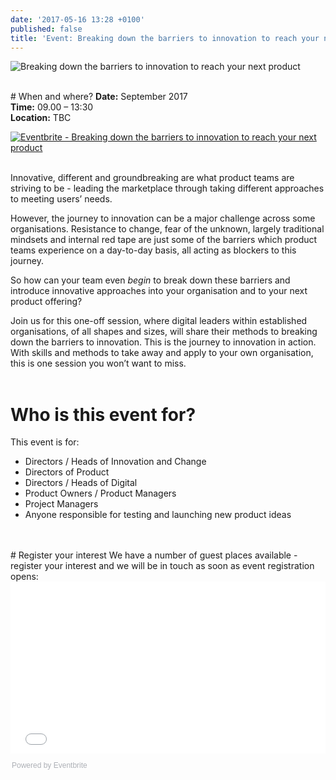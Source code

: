 ```yaml
---
date: '2017-05-16 13:28 +0100'
published: false
title: 'Event: Breaking down the barriers to innovation to reach your next product'
---
```

![Breaking down the barriers to innovation to reach your next product](https://s3-eu-west-1.amazonaws.com/unboxed-web-image-uploader/22bee60ca5d6d51d2a40fd27bd073061.png)


<br/>
# When and where?
<b>Date:</b> September 2017<br/>
<b>Time:</b> 09.00 – 13:30<br/>
<b>Location:</b> TBC<br/>

<a href="https://www.eventbrite.co.uk/e/breaking-down-the-barriers-to-innovation-to-reach-your-next-product-tickets-34654035152?ref=ebtn" target="_blank"><img src="https://www.eventbrite.co.uk/custombutton?eid=34654035152" alt="Eventbrite - Breaking down the barriers to innovation to reach your next product" /></a>

<br/>
Innovative, different and groundbreaking are what product teams are striving to be - leading the marketplace through taking different approaches to meeting users’ needs. 

However, the journey to innovation can be a major challenge across some organisations. Resistance to change, fear of the unknown, largely traditional mindsets and internal red tape are just some of the barriers which product teams experience on a day-to-day basis, all acting as blockers to this journey.

So how can your team even <i>begin</i> to break down these barriers and introduce innovative approaches into your organisation and to your next product offering?

Join us for this one-off session, where digital leaders within established organisations, of all shapes and sizes, will share their methods to breaking down the barriers to innovation. This is the journey to innovation in action. With skills and methods to take away and apply to your own organisation, this is one session you won’t want to miss.<br/>
<br/>

# Who is this event for?
This event is for:

- Directors / Heads of Innovation and Change
- Directors of Product
- Directors / Heads of Digital
- Product Owners / Product Managers
- Project Managers
- Anyone responsible for testing and launching new product ideas
<br/>

<br/>
# Register your interest
We have a number of guest places available - register your interest and we will be in touch as soon as event registration opens:<br/>

<div style="width:100%; text-align:left;"><iframe src="//eventbrite.co.uk/tickets-external?eid=34654035152&ref=etckt" frameborder="0" height="275" width="100%" vspace="0" hspace="0" marginheight="5" marginwidth="5" scrolling="auto" allowtransparency="true"></iframe><div style="font-family:Helvetica, Arial; font-size:12px; padding:10px 0 5px; margin:2px; width:100%; text-align:left;" ><a class="powered-by-eb" style="color: #ADB0B6; text-decoration: none;" target="_blank" href="http://www.eventbrite.co.uk/">Powered by Eventbrite</a></div></div>
